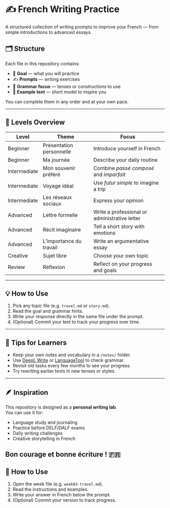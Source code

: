 # ✍️ French Writing Practice

A structured collection of writing prompts to improve your French — from simple introductions to advanced essays.

## 🗂 Structure
Each file in this repository contains:
- 🎯 **Goal** — what you will practice  
- ✍️ **Prompts** — writing exercises  
- 🧠 **Grammar focus** — tenses or constructions to use  
- 💬 **Example text** — short model to inspire you  

You can complete them in any order and at your own pace.

---

## 🧭 Levels Overview

| Level | Theme | Focus |
|--------|--------|--------|
| Beginner | Présentation personnelle | Introduce yourself in French |
| Beginner | Ma journée | Describe your daily routine |
| Intermediate | Mon souvenir préféré | Combine *passé composé* and *imparfait* |
| Intermediate | Voyage idéal | Use *futur simple* to imagine a trip |
| Intermediate | Les réseaux sociaux | Express your opinion |
| Advanced | Lettre formelle | Write a professional or administrative letter |
| Advanced | Récit imaginaire | Tell a short story with emotions |
| Advanced | L’importance du travail | Write an argumentative essay |
| Creative | Sujet libre | Choose your own topic |
| Review | Réflexion | Reflect on your progress and goals |

---

## 💡 How to Use
1. Pick any topic file (e.g. `travel.md` or `story.md`).  
2. Read the goal and grammar hints.  
3. Write your response directly in the same file under the prompt.  
4. (Optional) Commit your text to track your progress over time.

---

## 📘 Tips for Learners
- Keep your own notes and vocabulary in a `/notes/` folder.  
- Use [DeepL Write](https://www.deepl.com/write) or [LanguageTool](https://languagetool.org/fr) to check grammar.  
- Revisit old tasks every few months to see your progress.  
- Try rewriting earlier texts in new tenses or styles.

---

## 🪶 Inspiration
This repository is designed as a **personal writing lab**.  
You can use it for:
- Language study and journaling  
- Practice before DELF/DALF exams  
- Daily writing challenges  
- Creative storytelling in French  

Bon courage et bonne écriture ! 🇫🇷
---

## 🧩 How to Use
1. Open the week file (e.g. `week03-travel.md`).
2. Read the instructions and examples.
3. Write your answer in French below the prompt.
4. (Optional) Commit your version to track progress.
